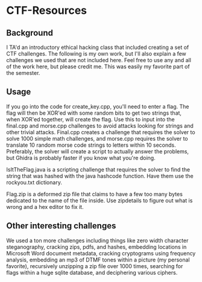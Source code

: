 # CTF-Resources

## Background
I TA'd an introductory ethical hacking class that included creating a set of CTF challenges. The following is my own work, but I'll also explain a few challenges we used that are not included here. Feel free to use any and all of the work here, but please credit me. This was easily my favorite part of the semester.

## Usage
If you go into the code for create_key.cpp, you'll need to enter a flag. The flag will then be XOR'ed with some random bits to get two strings that, when XOR'ed together, will create the flag. Use this to input into the final.cpp and morse.cpp challenges to avoid attacks looking for strings and other trivial attacks. Final.cpp creates a challenge that requires the solver to solve 1000 simple math challenges, and morse.cpp requires the solver to translate 10 random morse code strings to letters within 10 seconds. Preferably, the solver will create a script to actually answer the problems, but Ghidra is probably faster if you know what you're doing.

IsItTheFlag.java is a scripting challenge that requires the solver to find the string that was hashed with the java hashcode function. Have them use the rockyou.txt dictionary.

Flag.zip is a deformed zip file that claims to have a few too many bytes dedicated to the name of the file inside. Use zipdetails to figure out what is wrong and a hex editor to fix it.

## Other interesting challenges

We used a ton more challenges including things like zero width character steganography, cracking zips, pdfs, and hashes, embedding locations in Microsoft Word document metadata, cracking cryptograms using frequency analysis, embedding an mp3 of DTMF tones within a picture (my personal favorite), recursively unzipping a zip file over 1000 times, searching for flags within a huge sqlite database, and deciphering various ciphers.

